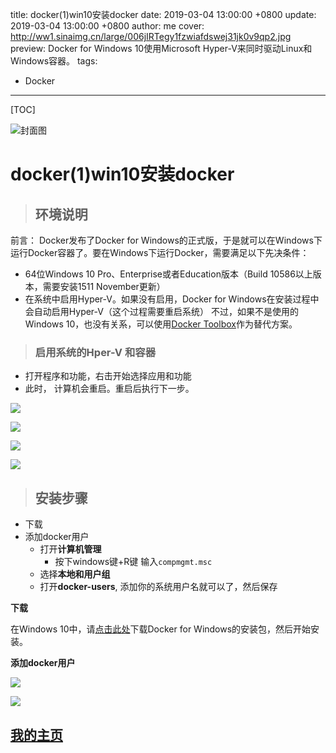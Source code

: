 title:  docker(1)win10安装docker
date: 2019-03-04 13:00:00 +0800
update: 2019-03-04 13:00:00 +0800
author: me
cover: http://ww1.sinaimg.cn/large/006jIRTegy1fzwiafdswej31jk0v9qp2.jpg
preview:  Docker for Windows 10使用Microsoft Hyper-V来同时驱动Linux和Windows容器。
tags:

  -  Docker

---



[TOC]

![封面图]()

# docker(1)win10安装docker

> ## 环境说明

前言：
Docker发布了Docker for Windows的正式版，于是就可以在Windows下运行Docker容器了。要在Windows下运行Docker，需要满足以下先决条件：

* 64位Windows 10 Pro、Enterprise或者Education版本（Build 10586以上版本，需要安装1511 November更新）
* 在系统中启用Hyper-V。如果没有启用，Docker for Windows在安装过程中会自动启用Hyper-V（这个过程需要重启系统）
  不过，如果不是使用的Windows 10，也没有关系，可以使用[Docker Toolbox](http://www.docker.com/products/docker-toolbox)作为替代方案。

> ### 启用系统的Hper-V 和容器

* 打开程序和功能，右击开始选择应用和功能
* 此时， 计算机会重启。重启后执行下一步。

![](https://ws1.sinaimg.cn/large/006jIRTegy1g0qympzuiaj30880hi0sp.jpg)

![](https://ws1.sinaimg.cn/large/006jIRTegy1g0qymzz8tij30rs0f6jro.jpg)

![](https://ws1.sinaimg.cn/large/006jIRTegy1g0qynxakztj30k409v3yx.jpg)

![](https://ws1.sinaimg.cn/large/006jIRTegy1g0qyn9pav5j30k70k9gmg.jpg)





> ## 安装步骤

* 下载
* 添加docker用户
  * 打开**计算机管理**
    * 按下windows键+R键 输入`compmgmt.msc`
  * 选择**本地和用户组**
  * 打开**docker-users**, 添加你的系统用户名就可以了，然后保存

**下载**

在Windows 10中，请[点击此处](https://download.docker.com/)下载Docker for Windows的安装包，然后开始安装。

**添加docker用户**

![](https://ws1.sinaimg.cn/large/006jIRTegy1g0qyquzd3mj30m80f63zo.jpg)

![](https://ws1.sinaimg.cn/large/006jIRTegy1g0qyr57bzhj30db0gc0sv.jpg)



## [我的主页](https://suveng.github.io/blog/)

